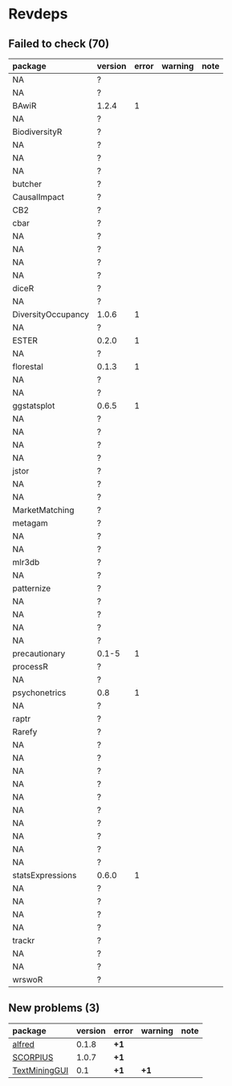 # Revdeps

## Failed to check (70)

|package            |version |error |warning |note |
|:------------------|:-------|:-----|:-------|:----|
|NA                 |?       |      |        |     |
|NA                 |?       |      |        |     |
|BAwiR              |1.2.4   |1     |        |     |
|NA                 |?       |      |        |     |
|BiodiversityR      |?       |      |        |     |
|NA                 |?       |      |        |     |
|NA                 |?       |      |        |     |
|NA                 |?       |      |        |     |
|butcher            |?       |      |        |     |
|CausalImpact       |?       |      |        |     |
|CB2                |?       |      |        |     |
|cbar               |?       |      |        |     |
|NA                 |?       |      |        |     |
|NA                 |?       |      |        |     |
|NA                 |?       |      |        |     |
|NA                 |?       |      |        |     |
|diceR              |?       |      |        |     |
|NA                 |?       |      |        |     |
|DiversityOccupancy |1.0.6   |1     |        |     |
|NA                 |?       |      |        |     |
|ESTER              |0.2.0   |1     |        |     |
|NA                 |?       |      |        |     |
|florestal          |0.1.3   |1     |        |     |
|NA                 |?       |      |        |     |
|NA                 |?       |      |        |     |
|ggstatsplot        |0.6.5   |1     |        |     |
|NA                 |?       |      |        |     |
|NA                 |?       |      |        |     |
|NA                 |?       |      |        |     |
|NA                 |?       |      |        |     |
|jstor              |?       |      |        |     |
|NA                 |?       |      |        |     |
|NA                 |?       |      |        |     |
|MarketMatching     |?       |      |        |     |
|metagam            |?       |      |        |     |
|NA                 |?       |      |        |     |
|NA                 |?       |      |        |     |
|mlr3db             |?       |      |        |     |
|NA                 |?       |      |        |     |
|patternize         |?       |      |        |     |
|NA                 |?       |      |        |     |
|NA                 |?       |      |        |     |
|NA                 |?       |      |        |     |
|NA                 |?       |      |        |     |
|precautionary      |0.1-5   |1     |        |     |
|processR           |?       |      |        |     |
|NA                 |?       |      |        |     |
|psychonetrics      |0.8     |1     |        |     |
|NA                 |?       |      |        |     |
|raptr              |?       |      |        |     |
|Rarefy             |?       |      |        |     |
|NA                 |?       |      |        |     |
|NA                 |?       |      |        |     |
|NA                 |?       |      |        |     |
|NA                 |?       |      |        |     |
|NA                 |?       |      |        |     |
|NA                 |?       |      |        |     |
|NA                 |?       |      |        |     |
|NA                 |?       |      |        |     |
|NA                 |?       |      |        |     |
|NA                 |?       |      |        |     |
|statsExpressions   |0.6.0   |1     |        |     |
|NA                 |?       |      |        |     |
|NA                 |?       |      |        |     |
|NA                 |?       |      |        |     |
|NA                 |?       |      |        |     |
|trackr             |?       |      |        |     |
|NA                 |?       |      |        |     |
|NA                 |?       |      |        |     |
|wrswoR             |?       |      |        |     |

## New problems (3)

|package                                    |version |error  |warning |note |
|:------------------------------------------|:-------|:------|:-------|:----|
|[alfred](problems.md#alfred)               |0.1.8   |__+1__ |        |     |
|[SCORPIUS](problems.md#scorpius)           |1.0.7   |__+1__ |        |     |
|[TextMiningGUI](problems.md#textmininggui) |0.1     |__+1__ |__+1__  |     |

